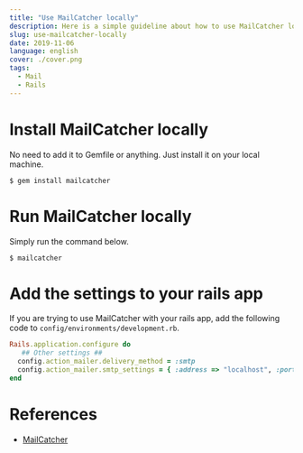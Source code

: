 ```yaml
---
title: "Use MailCatcher locally"
description: Here is a simple guideline about how to use MailCatcher locally.
slug: use-mailcatcher-locally
date: 2019-11-06
language: english
cover: ./cover.png
tags: 
  - Mail
  - Rails
---
```

# Install MailCatcher locally 

No need to add it to Gemfile or anything. Just install it on your local machine.

```
$ gem install mailcatcher
```

# Run MailCatcher locally 

Simply run the command below.

```
$ mailcatcher
```

# Add the settings to your rails app

If you are trying to use MailCatcher with your rails app,  add the following code to `config/environments/development.rb`.

```ruby
Rails.application.configure do
   ## Other settings ##
  config.action_mailer.delivery_method = :smtp
  config.action_mailer.smtp_settings = { :address => "localhost", :port => 1025 }
end
```

# References 
- [MailCatcher](https://mailcatcher.me/)
